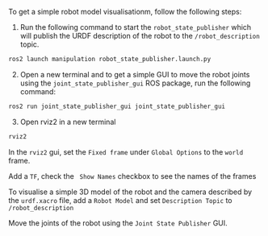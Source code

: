 To get a simple robot model visualisationm, follow the following steps:

1. Run the following command to start the `robot_state_publisher` which will publish the URDF description of the robot to the `/robot_description` topic.

```bash
ros2 launch manipulation robot_state_publisher.launch.py
```
2. Open a new terminal and to get a simple GUI to move the robot joints using the `joint_state_publisher_gui`  ROS package, run the following command:

```bash
ros2 run joint_state_publisher_gui joint_state_publisher_gui
```

3. Open rviz2 in a new terminal

```bash
rviz2 
```
In the `rviz2` gui, set the `Fixed frame` under `Global Options` to the `world` frame.

Add a `TF`, check the ` Show Names` checkbox to see the names of the frames

To visualise a simple 3D model of the robot and the camera described by the `urdf.xacro` file, add a `Robot Model` and set `Description Topic` to `/robot_description`

Move the joints of the robot using the `Joint State Publisher` GUI.
